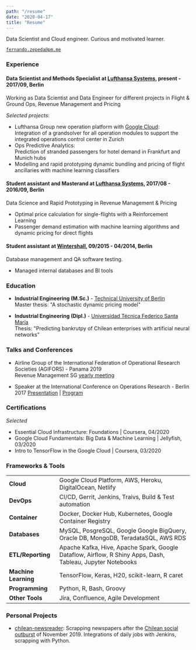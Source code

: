 ```yaml
---
path: "/resume"
date: "2020-04-17"
title: "Resume"
---
```


Data Scientist and Cloud engineer. Curious and motivated learner.

[`fernando.zepeda@pm.me`](fernando.zepeda@pm.me)

### Experience 

#### Data Scientist and Methods Specialist at [Lufthansa Systems](https://www.lhsystems.com/), present - 2017/09, Berlin

Working as Data Scientist and Data Engineer for different projects in Flight & Ground Ops, Revenue Management and Pricing   

*Selected projects*:
- Lufthansa Group new operation platform with [Google Cloud](https://cloud.google.com/):   
Integration of a grandsolver for all operation modules to support the integrated operations control center in Zurich
- Ops Predictive Analytics:  
 Prediction of stranded passengers for hotel demand in Frankfurt and Munich hubs 
- Modelling and rapid prototyping dynamic bundling and pricing of flight ancillaries with machine learning classifiers 

#### Student assistant and Masterand at [Lufthansa Systems](https://www.lhsystems.com/), 2017/08 - 2016/09, Berlin

Data Science and Rapid Prototyping in Revenue Management & Pricing

- Optimal price calculation for single-flights with a  Reinforcement Learning 
- Passenger demand estimation with machine learning algorithms and dynamic pricing for direct flights


#### Student assistant at [Wintershall](https://wintershalldea.com/en), 09/2015 - 04/2014, Berlin

Database management and QA software testing. 

- Managed internal databases and BI tools 

### Education 
-  **Industrial Engineering (M.Sc.)** - [Technical University of Berlin](https://www.tu-berlin.de/menue/home/)  
Master thesis: "A stochastic dynamic pricing model"

-  **Industrial Engineering (Dipl.)** - 
[Universidad Técnica Federico Santa María](https://www.usm.cl/)  
Thesis: "Predicting bankrutpy of Chilean enterprises with artificial neural networks"

### Talks and Conferences 

- Airline Group of the International Federation of Operational Research Societies (AGIFORS) - Panama 2019  
Revenue Management SG [yearly meeting](https://agifors.org/rm-2019)

- Speaker at the International Conference on Operations Research - Berlin 2017 [Presentation](https://www.dropbox.com/s/h7vtkc215zh3r43/OR_2017.pdf?dl=0) | [Program](https://www.euro-online.org/conf/admin/tmp/program-gor2017.pdf)


### Certifications 

*Selected*

- Essential Cloud Infrastructure: Foundations | Coursera, 04/2020
- Google Cloud Fundamentals: Big Data & Machine Learning | Jellyfish, 03/2020
- Intro to TensorFlow in the Google Cloud | Coursera, 03/2020

### Frameworks & Tools 

|  |         | 
|------------|---------------|
|**Cloud**       | Google Cloud Platform, AWS, Heroku, DigitalOcean, Netlify|
|**DevOps**      | CI/CD, Gerrit, Jenkins, Traivs, Build & Test automation    |
|**Container**  | Docker, Docker Hub, Kubernetes, Google Container Registry|
|**Databases** | MySQL, PosgreSQL, Google Google BigQuery, Oracle DB, MongoDB, TeradataSQL, AWS RDS|
|**ETL/Reporting** | Apache Kafka, Hive, Apache Spark, Google Dataflow, Airflow, R Shiny Apps, Dash, Tableau, Jupyter Notebooks|
|**Machine Learning** | TensorFlow, Keras, H20, scikit-learn, R caret|
|**Programming**  | Python, R, Bash, Groovy | 
| **Other Tools** | Jira, Confluence, Agile Development | 


### Personal Projects 

- [chilean-newsreader](https://github.com/Fmrhj/chile-newsreader): Scrapping newspapers after the [Chilean social outburst](https://www.google.com/search?q=Chilean+social+outburst) of November 2019. Integrations of daily jobs with Jenkins, scrapping with Python. 